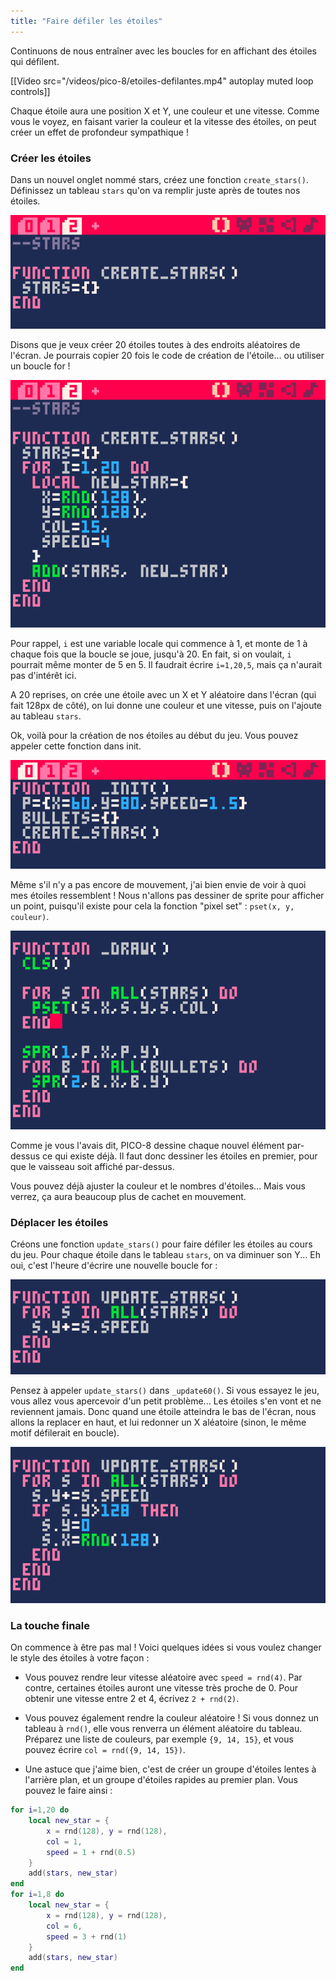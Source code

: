 ```yaml
---
title: "Faire défiler les étoiles"
---
```


Continuons de nous entraîner avec les boucles for en affichant des étoiles qui défilent.

[[Video src="/videos/pico-8/etoiles-defilantes.mp4" autoplay muted loop controls]]

Chaque étoile aura une position X et Y, une couleur et une vitesse. Comme vous le voyez, en faisant varier la couleur et la vitesse des étoiles, on peut créer un effet de profondeur sympathique !

### Créer les étoiles

Dans un nouvel onglet nommé stars, créez une fonction `create_stars()`. Définissez un tableau `stars` qu'on va remplir juste après de toutes nos étoiles.

![Fonction Create stars](./function-create-stars.png)

Disons que je veux créer 20 étoiles toutes à des endroits aléatoires de l'écran. Je pourrais copier 20 fois le code de création de l'étoile... ou utiliser un boucle for !

![Variable New star](./new-star.png)

Pour rappel, `i` est une variable locale qui commence à 1, et monte de 1 à chaque fois que la boucle se joue, jusqu'à 20. En fait, si on voulait, `i` pourrait même monter de 5 en 5. Il faudrait écrire `i=1,20,5`, mais ça n'aurait pas d'intérêt ici.

A 20 reprises, on crée une étoile avec un X et Y aléatoire dans l'écran (qui fait 128px de côté), on lui donne une couleur et une vitesse, puis on l'ajoute au tableau `stars`.

Ok, voilà pour la création de nos étoiles au début du jeu. Vous pouvez appeler cette fonction dans init.

![Appel de Create stars](./appel-create-stars.png)

Même s'il n'y a pas encore de mouvement, j'ai bien envie de voir à quoi mes étoiles ressemblent ! Nous n'allons pas dessiner de sprite pour afficher un point, puisqu'il existe pour cela la fonction "pixel set" : `pset(x, y, couleur)`.

![Affichage du pixel](./draw-stars.png)

Comme je vous l'avais dit, PICO-8 dessine chaque nouvel élément par-dessus ce qui existe déjà. Il faut donc dessiner les étoiles en premier, pour que le vaisseau soit affiché par-dessus.

Vous pouvez déjà ajuster la couleur et le nombres d'étoiles... Mais vous verrez, ça aura beaucoup plus de cachet en mouvement.

### Déplacer les étoiles

Créons une fonction `update_stars()` pour faire défiler les étoiles au cours du jeu. Pour chaque étoile dans le tableau `stars`, on va diminuer son Y... Eh oui, c'est l'heure d'écrire une nouvelle boucle for :

![Fonction Update stars](./update-stars.png)

Pensez à appeler `update_stars()` dans `_update60()`. Si vous essayez le jeu, vous allez vous apercevoir d'un petit problème... Les étoiles s'en vont et ne reviennent jamais. Donc quand une étoile atteindra le bas de l'écran, nous allons la replacer en haut, et lui redonner un X aléatoire (sinon, le même motif défilerait en boucle).

![Déplacement de l'étoile](./move-star.png)

### La touche finale

On commence à être pas mal ! Voici quelques idées si vous voulez changer le style des étoiles à votre façon :

- Vous pouvez rendre leur vitesse aléatoire avec `speed = rnd(4)`. Par contre, certaines étoiles auront une vitesse très proche de 0. Pour obtenir une vitesse entre 2 et 4, écrivez `2 + rnd(2)`.

- Vous pouvez également rendre la couleur aléatoire ! Si vous donnez un tableau à `rnd()`, elle vous renverra un élément aléatoire du tableau. Préparez une liste de couleurs, par exemple `{9, 14, 15}`, et vous pouvez écrire `col = rnd({9, 14, 15})`.

- Une astuce que j'aime bien, c'est de créer un groupe d'étoiles lentes à l'arrière plan, et un groupe d'étoiles rapides au premier plan. Vous pouvez le faire ainsi :

```lua
for i=1,20 do
    local new_star = {
        x = rnd(128), y = rnd(128),
        col = 1,
        speed = 1 + rnd(0.5)
    }
    add(stars, new_star)
end
for i=1,8 do
    local new_star = {
        x = rnd(128), y = rnd(128),
        col = 6,
        speed = 3 + rnd(1)
    }
    add(stars, new_star)
end
```
